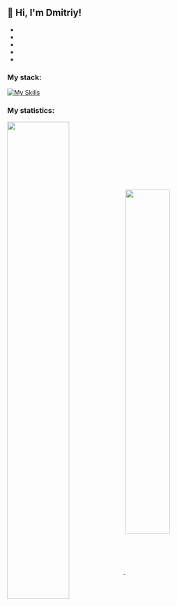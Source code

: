 ## 👋 Hi, I'm Dmitriy!
*
*
*
*
*

### My stack:

[![My Skills](https://skills.thijs.gg/icons?i=html,css,js,react,nodejs,git,mongodb,jquery,figma)](https://skills.thijs.gg)

### My statistics:

<a href="https://github.com/anuraghazra/github-readme-stats">
  <img align="center" width="53%" src="https://github-readme-stats.vercel.app/api?username=Loner789&show_icons=true&hide=stars,contributes&theme=default" />
</a>
<a href="https://github.com/anuraghazra/github-readme-stats">
  <img align="center" width="45%" src="https://github-readme-stats.vercel.app/api/top-langs/?username=Loner789&layout=compact" />
</a>
